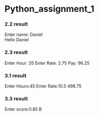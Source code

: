 # Python_assignment_1

### 2.2 result 
Enter name: Daniel <br>
Hello Daniel

### 2.3 result 
Enter Hour: 35
Enter Rate: 2.75
Pay:  96.25

### 3.1 result
Enter Hours:45
Enter Rate:10.5
498.75

### 3.3 result
Enter score:0.85
B

